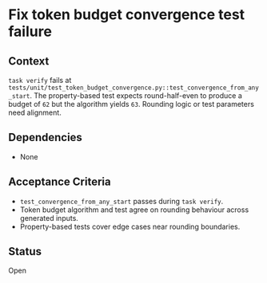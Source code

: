 # Fix token budget convergence test failure

## Context
`task verify` fails at `tests/unit/test_token_budget_convergence.py::test_convergence_from_any_start`.
The property-based test expects round-half-even to produce a budget of `62` but
the algorithm yields `63`. Rounding logic or test parameters need alignment.

## Dependencies
- None

## Acceptance Criteria
- `test_convergence_from_any_start` passes during `task verify`.
- Token budget algorithm and test agree on rounding behaviour across generated inputs.
- Property-based tests cover edge cases near rounding boundaries.

## Status
Open
